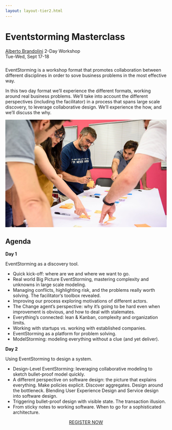 ```yaml
---
layout: layout-tier2.html
---
```

<p><div class="container section workshop-page">
    <!-- begin workshop element -->
    <div class="row">
      <div class="col-xs-12 col-sm-2">
            <div class="speaker-container">
                <a href="../speakers/alberto-brandolini.html"><div class="speaker-img alberto-brandolini keep-color"></div></a>
                </div>
          </div>
      <div class="col-xs-12 col-sm-10 workshop-list">
        <h1 class="section-header">Eventstorming Masterclass</h1>
        <span class="workshops--speaker-name">
        <a href="../speakers/alberto-brandolini.html">Alberto Brandolini</a></span>
        <span class="workshops--duration">2-Day Workshop<br>Tue-Wed, Sept 17-18</span>
        <!--<a class="btn get-ticket-btn" href="https://ti.to/eddd/explore-ddd-2019">GET YOUR TICKET</a>-->
        <p class="copy" style="margin-top: 25px">EventStorming is a workshop format that promotes collaboration between different disciplines in order to sove business problems in the most effective way.</p>
        <p class="copy">In this two day format we’ll experience the different formats, working around real business problems.
        We’ll take into account the different perspectives (including the facilitator) in a process that spans large scale discovery, to leverage collaborative design.
        We’ll experience the how, and we’ll discuss the why.</p>
        <img src="../img/workshop/Workshop-Alberto-Brandolini.png" class="speaker--workshop-content-img" alt="">
        <h2 class="speaker-subheader">Agenda</h2>
        <p class="copy"><strong>Day 1</strong></p>
        <p class="copy">EventStorming as a discovery tool.</p>
        <ul class="copy-list">
        <li>Quick kick-off: where are we and where we want to go.</li>
        <li>Real world Big Picture EventStorming, mastering complexity and unknowns in large scale modeling.</li>
        <li>Managing conflicts, highlighting risk, and the problems really worth solving. The facilitator’s toolbox revealed.</li>
        <li>Improving our process exploring motivations of different actors.</li>
        <li>The Change agent’s perspective: why it’s going to be hard even when improvement is obvious, and how to deal with stalemates.</li>
        <li>Everything’s connected: lean &amp; Kanban, complexity and organization limits.</li>
        <li>Working with startups vs. working with established companies. </li>
        <li>EventStorming as a platform for problem solving.</li>
        <li>ModelStorming: modeling everything without a clue (and yet deliver).</li>
        </ul>
        <p class="copy"><strong>Day 2</strong></p>
        <p class="copy">Using EventStorming to design a system.</p>
        <ul class="copy-list">
        <li>Design-Level EventStorming: leveraging collaborative modeling to sketch bullet-proof model quickly.</li>
        <li>A different perspective on software design: the picture that explains everything. Make policies explicit. Discover aggregates. Design around the bottleneck. Blending User Experience Design and Service design into software design.</li>
        <li>Triggering bullet-proof design with visible state. The transaction illusion.</li>
        <li>From sticky notes to working software. When to go for a sophisticated architecture.</li>
        </ul>
            <div class="col-xs-12" align="center">
                <a class="btn get-ticket-btn" href="https://ti.to/eddd/explore-ddd-2019">REGISTER NOW</a>
            </div>
        </div>
    </div>
</div> <!-- container --></p>
